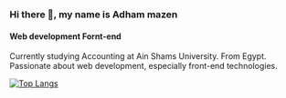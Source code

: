 ### Hi there 👋, my name is Adham mazen
#### Web development Fornt-end 
 Currently studying Accounting at Ain Shams University.
 From Egypt. Passionate about web development,
 especially front-end technologies.

[![Top Langs](https://github-readme-stats.vercel.app/api/top-langs/?username=anuraghazra&layout=donut)](https://github.com/anuraghazra/github-readme-stats)





